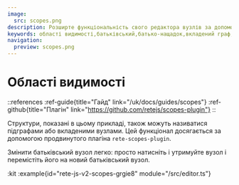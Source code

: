 ```yaml
---
image:
  src: scopes.png
description: Розширте функціональність свого редактора вузлів за допомогою цього прикладу з rete-scopes-plugin. Використовуйте підграфи або вкладені вузли для створення більш складних і модульних робочих процесів. Натисніть і утримуйте вузол, щоб змінити його батьківський елемент і насолоджуватися більш інтуїтивно зрозумілим і гнучким редактором вузлів
keywords: області видимості,батьківський,батько-нащадок,вкладений граф,підграфи
navigation:
  preview: scopes.png
---
```


# Області видимості

::references
:ref-guide{title="Гайд" link="/uk/docs/guides/scopes"}
:ref-github{title="Плагін" link="https://github.com/retejs/scopes-plugin"}
::

Структури, показані в цьому прикладі, також можуть називатися підграфами або вкладеними вузлами. Цей функціонал досягається за допомогою продвинутого плагіна `rete-scopes-plugin`.

Змінити батьківський вузол легко: просто натисніть і утримуйте вузол і перемістіть його на новий батьківський вузол.

:kit
:example{id="rete-js-v2-scopes-grgie8" module="/src/editor.ts"}

